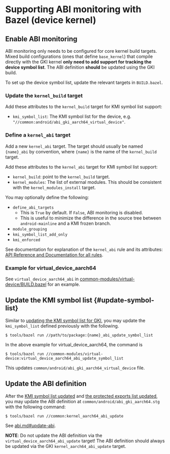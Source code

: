 # Supporting ABI monitoring with Bazel (device kernel)

## Enable ABI monitoring

ABI monitoring only needs to be configured for core kernel build targets. Mixed
build configurations (ones that define `base_kernel`) that compile directly
with the GKI kernel **only need to add support for tracking the device symbol
list**. The ABI definition **should** be updated using the GKI build.

To set up the device symbol list, update the relevant targets in `BUILD.bazel`.

### Update the `kernel_build` target

Add these attributes to the `kernel_build` target for KMI symbol list support:

- `kmi_symbol_list`: The KMI symbol list for the device, e.g.
  `"//common:android/abi_gki_aarch64_virtual_device"`.

### Define a `kernel_abi` target

Add a new `kernel_abi` target. The target should usually be named `{name}_abi`
by convention, where `{name}` is the name of the `kernel_build` target.

Add these attributes to the `kernel_abi` target for KMI symbol list support:

- `kernel_build`: point to the `kernel_build` target.
- `kernel_modules`: The list of external modules. This should be consistent with
  the `kernel_modules_install` target.

You may optionally define the following:

- `define_abi_targets`
    - This is `True` by default. If `False`, ABI monitoring is disabled.
    - This is useful to minimize the difference in the source tree between
      `android-mainline` and a KMI frozen branch.
- `module_grouping`
- `kmi_symbol_list_add_only`
- `kmi_enforced`

See documentation for explanation of the `kernel_abi` rule and its
attributes: [API Reference and Documentation for all rules](api_reference.md).

### Example for virtual\_device\_aarch64

See `virtual_device_aarch64_abi` in [common-modules/virtual-device/BUILD.bazel](https://android.googlesource.com/kernel/common-modules/virtual-device/+/refs/heads/android14-5.15/BUILD.bazel) for an
example.

## Update the KMI symbol list {#update-symbol-list}

Similar to [updating the KMI symbol list for GKI](abi.md#update-symbol-list),
you may update the `kmi_symbol_list` defined previously with the following.

```shell
$ tools/bazel run //path/to/package:{name}_abi_update_symbol_list
```

In the above example for virtual\_device\_aarch64, the command is

```shell
$ tools/bazel run //common-modules/virtual-device:virtual_device_aarch64_abi_update_symbol_list
```

This updates `common/android/abi_gki_aarch64_virtual_device` file.

## Update the ABI definition

After the [KMI symbol list updated](#update-symbol-list) and
[the protected exports list updated](#update-protected-exports), you may
update the ABI definition at `common/android/abi_gki_aarch64.stg` with the
following command:

```shell
$ tools/bazel run //common:kernel_aarch64_abi_update
```

See [abi.md#update-abi](abi.md#update-abi).

**NOTE**: Do not update the ABI definition via the `virtual_device_aarch64_abi_update` target!
The ABI definition should always be updated via the GKI
`kernel_aarch64_abi_update` target.

